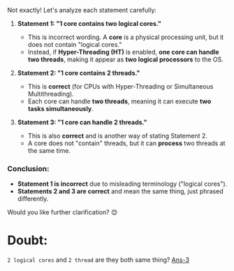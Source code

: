 Not exactly! Let's analyze each statement carefully:

1. **Statement 1: "1 core contains two logical cores."**

   - This is incorrect wording. A **core** is a physical processing unit, but it does not contain "logical cores."
   - Instead, if **Hyper-Threading (HT)** is enabled, **one core can handle two threads**, making it appear as **two logical processors** to the OS.

2. **Statement 2: "1 core contains 2 threads."**

   - This is **correct** (for CPUs with Hyper-Threading or Simultaneous Multithreading).
   - Each core can handle **two threads**, meaning it can execute **two tasks simultaneously**.

3. **Statement 3: "1 core can handle 2 threads."**
   - This is also **correct** and is another way of stating Statement 2.
   - A core does not "contain" threads, but it can **process** two threads at the same time.

### **Conclusion:**

- **Statement 1 is incorrect** due to misleading terminology ("logical cores").
- **Statements 2 and 3 are correct** and mean the same thing, just phrased differently.

Would you like further clarification? 😊

# Doubt:

`2 logical cores` and `2 thread` are they both same thing? [Ans-3](https://github.com/hameed003/operating-system/blob/main/Processor-Core-Thread/solutons/Ans-3.md)

